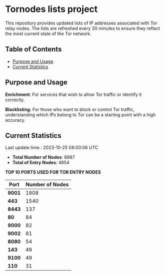 # Tornodes lists project

This repository provides updated lists of IP addresses associated with Tor relay nodes. The lists are refreshed every 30 minutes to ensure they reflect the most current state of the Tor network.

## Table of Contents

- [Purpose and Usage](#purpose-and-usage)
- [Current Statistics](#current-statistics)


## Purpose and Usage

**Enrichment**: For services that wish to allow Tor traffic or identify it correctly.

**Blacklisting**: For those who want to block or control Tor traffic, understanding which IPs belong to Tor can be a starting point with a high accuracy.

## Current Statistics

Last update time : 2023-10-25 08:00:06 UTC

- **Total Number of Nodes**: 8967
- **Total of Entry Nodes**: 4654

**TOP 10 PORTS USED FOR TOR ENTRY NODES**

| **Port** | **Number of Nodes** |
|------|-----------------|
| **9001**   | 1808  |
| **443**   | 1540  |
| **8443**   | 137  |
| **80**   | 84  |
| **9000**   | 82  |
| **9002**   | 81  |
| **8080**   | 54  |
| **143**   | 49  |
| **9100**   | 49  |
| **110**   | 31  |

